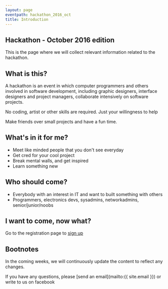 ```yaml
---
layout: page
eventpath: hackathon_2016_oct
title: Introduction
---
```



Hackathon - October 2016 edition
--------------------------------- 

This is the page where we will collect relevant information related to the hackathon.


What is this?
---------------

A hackathon is an event in which computer programmers and others involved in software development, including graphic designers, interface designers and project managers, collaborate intensively on software projects.

No coding, artist or other skills are required. Just your willingness to help

Make friends over small projects and have a fun time.


What's in it for me?
-----------------------

* Meet like minded people that you don't see everyday
* Get cred for your cool project
* Break mental walls, and get inspired
* Learn something new

Who should come?
--------------------

* Everybody with an interest in IT and want to built something with others
* Programmers, electronics devs, sys­admins, networkadmins, senior/junior/noobs


I want to come, now what?
-----------------------------

Go to the registration page to [sign up]({{site.baseurl}}/{{page.eventpath}}/sign_up.html)


Bootnotes
--------------

In the coming weeks, we will continuously update the content to reflect any changes.

If you have any questions, please [send an email](mailto:{{ site.email }}) or write to us on facebook

